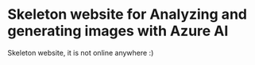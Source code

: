 # Skeleton website for Analyzing and generating images with Azure AI

Skeleton website, it is not online anywhere :)

